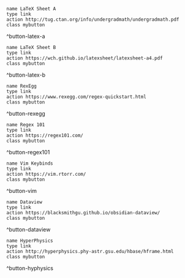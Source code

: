 ```button
name LaTeX Sheet A
type link
action http://tug.ctan.org/info/undergradmath/undergradmath.pdf
class mybutton
```

^button-latex-a

```button
name LaTeX Sheet B
type link
action https://wch.github.io/latexsheet/latexsheet-a4.pdf
class mybutton
```

^button-latex-b

```button
name RexEgg
type link
action https://www.rexegg.com/regex-quickstart.html
class mybutton
```

^button-rexegg

```button
name Regex 101
type link
action https://regex101.com/
class mybutton
```

^button-regex101

```button
name Vim Keybinds
type link
action https://vim.rtorr.com/
class mybutton
```

^button-vim

```button
name Dataview
type link
action https://blacksmithgu.github.io/obsidian-dataview/
class mybutton
```

^button-dataview

```button
name HyperPhysics
type link
action http://hyperphysics.phy-astr.gsu.edu/hbase/hframe.html
class mybutton
```

^button-hyphysics
